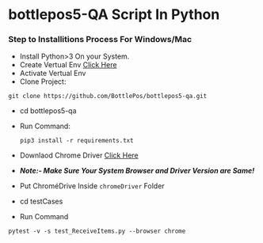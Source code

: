 ﻿# bottlepos5-QA Script In Python

### **Step to Installitions Process For Windows/Mac**

* Install Python>3 On your System.
* Create Vertual Env [Click Here](https://docs.python.org/3/library/venv.html)
* Activate Vertual Env
* Clone Project:

```
git clone https://github.com/BottlePos/bottlepos5-qa.git
```

* cd bottlepos5-qa
* Run Command:

  ```
  pip3 install -r requirements.txt
  ```
* Downlaod Chrome Driver [Click Here](https://chromedriver.chromium.org/downloads)
* ***Note:- Make Sure Your System Browser and Driver Version are Same!***
* Put ChroméDrive Inside `chromeDriver` Folder
* cd testCases
* Run Command

```
pytest -v -s test_ReceiveItems.py --browser chrome
```
